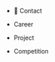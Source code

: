 - 👋 Contact
  
- Career
- Project
- Competition


<!---
ljh171/ljh171 is a ✨ special ✨ repository because its `README.md` (this file) appears on your GitHub profile.
You can click the Preview link to take a look at your changes.
--->

